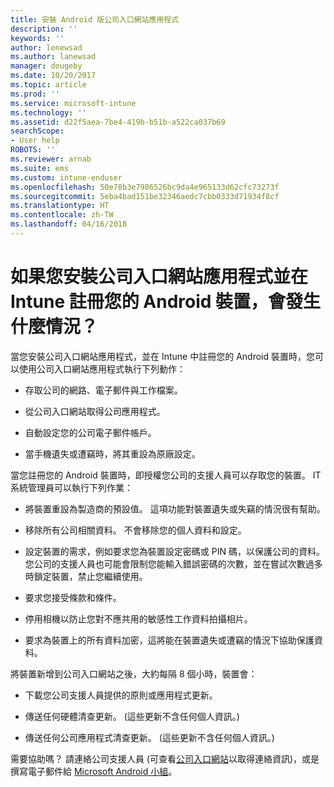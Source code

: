 ```yaml
---
title: 安裝 Android 版公司入口網站應用程式
description: ''
keywords: ''
author: lenewsad
ms.author: lanewsad
manager: dougeby
ms.date: 10/20/2017
ms.topic: article
ms.prod: ''
ms.service: microsoft-intune
ms.technology: ''
ms.assetid: d22f5aea-7be4-419b-b51b-a522ca037b69
searchScope:
- User help
ROBOTS: ''
ms.reviewer: arnab
ms.suite: ems
ms.custom: intune-enduser
ms.openlocfilehash: 50e78b3e7986526bc9da4e965133d62cfc73273f
ms.sourcegitcommit: 5eba4bad151be32346aedc7cbb0333d71934f8cf
ms.translationtype: HT
ms.contentlocale: zh-TW
ms.lasthandoff: 04/16/2018
---
```

# <a name="what-happens-if-you-install-the-company-portal-app-and-enroll-your-android-device-in-intune"></a>如果您安裝公司入口網站應用程式並在 Intune 註冊您的 Android 裝置，會發生什麼情況？

當您安裝公司入口網站應用程式，並在 Intune 中註冊您的 Android 裝置時，您可以使用公司入口網站應用程式執行下列動作：

-   存取公司的網路、電子郵件與工作檔案。

-   從公司入口網站取得公司應用程式。

-   自動設定您的公司電子郵件帳戶。

-   當手機遺失或遭竊時，將其重設為原廠設定。

當您註冊您的 Android 裝置時，即授權您公司的支援人員可以存取您的裝置。 IT 系統管理員可以執行下列作業：

-   將裝置重設為製造商的預設值。 這項功能對裝置遺失或失竊的情況很有幫助。

-   移除所有公司相關資料。 不會移除您的個人資料和設定。

-   設定裝置的需求，例如要求您為裝置設定密碼或 PIN 碼，以保護公司的資料。 您公司的支援人員也可能會限制您能輸入錯誤密碼的次數，並在嘗試次數過多時鎖定裝置，禁止您繼續使用。

-   要求您接受條款和條件。

-   停用相機以防止您對不應共用的敏感性工作資料拍攝相片。

-   要求為裝置上的所有資料加密，這將能在裝置遺失或遭竊的情況下協助保護資料。

將裝置新增到公司入口網站之後，大約每隔 8 個小時，裝置會：

-   下載您公司支援人員提供的原則或應用程式更新。

-   傳送任何硬體清查更新。 (這些更新不含任何個人資訊。)

-   傳送任何公司應用程式清查更新。 (這些更新不含任何個人資訊。)

需要協助嗎？ 請連絡公司支援人員 (可查看[公司入口網站](https://portal.manage.microsoft.com#HelpDeskDialog)以取得連絡資訊)，或是撰寫電子郵件給 <a href="mailto:wintunedroidfbk@microsoft.com?subject=I'm having trouble installing the Company Portal app on my Android device&body=Describe the issue you're experiencing here.">Microsoft Android 小組</a>。
